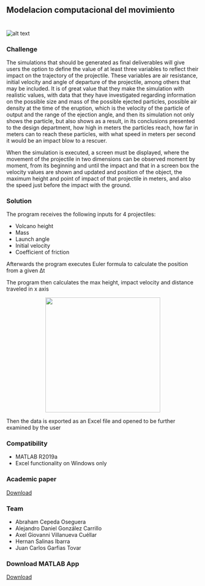 ## Modelacion computacional del movimiento
#
![alt text](https://github.com/SeaWar741/ITC/blob/master/1er_Semestre/Modelacion_computacional_del_movimiento/demo_image.PNG?raw=true)

### Challenge

The simulations that should be generated as final deliverables will give users the option to define the value of at least three variables to reflect their impact on the trajectory of the projectile. These variables are air resistance, initial velocity and angle of departure of the projectile, among others that may be included. It is of great value that they make the simulation with realistic values, with data that they have investigated regarding information on the possible size and mass of the possible ejected particles, possible air density at the time of the eruption, which is the velocity of the particle of output and the range of the ejection angle, and then its simulation not only shows the particle, but also shows as a result, in its conclusions presented to the design department, how high in meters the particles reach, how far in meters can to reach these particles, with what speed in meters per second it would be an impact blow to a rescuer.

When the simulation is executed, a screen must be displayed, where the movement of the projectile in two dimensions can be observed moment by moment, from its beginning and until the impact and that in a screen box the velocity values ​​are shown and updated and position of the object, the maximum height and point of impact of that projectile in meters, and also the speed just before the impact with the ground.

### Solution

The program receives the following inputs for 4 projectiles:
- Volcano height
- Mass
- Launch angle
- Initial velocity
- Coefficient of friction

Afterwards the program executes Euler formula to calculate the position from a given Δt

The program then calculates the max height, impact velocity and distance traveled in x axis
<p align="center">
<img src="https://github.com/SeaWar741/ITC/blob/master/1er_Semestre/Modelacion_computacional_del_movimiento/demo_image2.PNG?raw=true" width="300">
</p>
Then the data is exported as an Excel file and opened to be further examined by the user

### Compatibility
- MATLAB R2019a <br/>
- Excel functionality on Windows only

### Academic paper
[Download](Reporte_Reto.pdf)

### Team
- Abraham Cepeda Oseguera
- Alejandro Daniel González Carrillo
- Axel Giovanni Villanueva Cuéllar
- Hernan Salinas Ibarra
- Juan Carlos Garfias Tovar


### Download MATLAB App
[Download](Simulador_de_proyectiles_volcanicos/Simulador_de_proyectiles_volcanicos.mlappinstall)